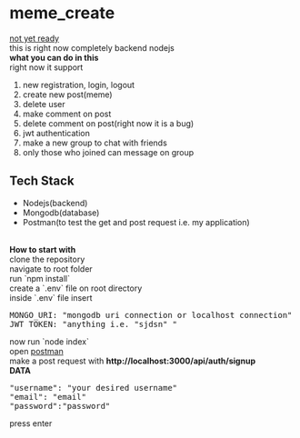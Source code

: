 # meme_create
<a href="https://firetech.herokuapp.com/" >not yet ready </a><br>
this is right now completely backend nodejs <br>
<b> what you can do in this </b><br>
right now it support <br>
<ol>
  <li>new registration, login, logout</li>
  <li> create new post(meme)</li>
  <li>delete user</li>
  <li>make comment on post</li>
  <li>delete comment on post(right now it is a bug)</li>
  <li>jwt authentication</li>
  <li>make a new group to chat with friends</li>
  <li>only those who joined can message on group</li>
</ol>

<h2>Tech Stack</h2>
<ul>
<li>Nodejs(backend)</li>
<li>Mongodb(database)</li>
<li>Postman(to test the get and post request i.e. my application)</li>
</ul>

<br>
<b> How to start with </b><br>
clone the repository <br>
navigate to root folder<br>
run `npm install` <br>
create a `.env` file on root directory<br>
inside `.env` file insert <br>
<pre>
MONGO_URI: "mongodb uri connection or localhost connection"
JWT_TOKEN: "anything i.e. "sjdsn" "
</pre>
now run `node index` <br>
open <a href="https://www.postman.com/"> postman </a> <br>
make a post request with <b>http://localhost:3000/api/auth/signup</b> <br>
<b>DATA</b><br>
<pre>
"username": "your desired username"
"email": "email"
"password":"password"
</pre>
press enter
